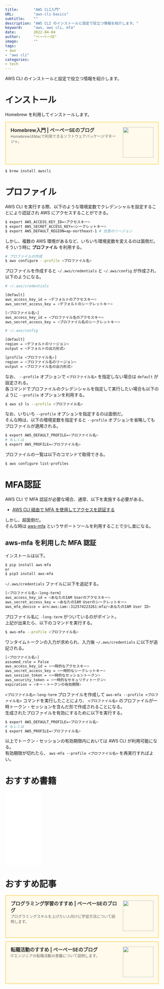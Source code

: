 ```yaml
---
title:       "AWS CLI入門"
URL:         "aws-cli-basics"
subtitle:    ""
description: "AWS CLI のインストールと設定で役立つ情報を紹介します。"
keyword:     "aws, aws cli, mfa"
date:        2022-04-04
author:      "ぺーぺーSE"
image:       ""
tags:
- aws
- "aws cli"
categories:
- tech
---
```


AWS CLI のインストールと設定で役立つ情報を紹介します。

<!--more-->

# インストール

Homebrew を利用してインストールします。

<div class="blogcardfu" style="width:auto;max-width:9999px;border:3px solid #FBE599;border-radius:3px;margin:10px 0;padding:15px;line-height:1.4;text-align:left;background:#FFFAEB;"><a href="https://blog.pepese.com/mac-homebrew-basics/" target="_blank" style="display:block;text-decoration:none;"><span class="blogcardfu-image" style="float:right;width:100px;padding:0 0 0 10px;margin:0 0 5px 5px;"><img src="https://images.weserv.nl/?w=100&url=ssl:blog.pepese.com/img/yaruwo.gif" width="100" style="width:100%;height:auto;max-height:100px;min-width:0;border:0 none;margin:0;"></span><br style="display:none"><span class="blogcardfu-title" style="font-size:112.5%;font-weight:700;color:#333333;margin:0 0 5px 0;">Homebrew入門 | ぺーぺーSEのブログ</span><br><span class="blogcardfu-content" style="font-size:87.5%;font-weight:400;color:#666666;">HomebrewはMacで利用できるソフトウェアパッケージマネージャ。</span><br><span style="clear:both;display:block;overflow:hidden;height:0;">&nbsp;</span></a></div>

```bash
$ brew install awscli
```

# プロファイル

AWS CLI を実行する際、以下のような環境変数でクレデンシャルを設定することにより認証され AWS にアクセスすることができる。

```bash
$ export AWS_ACCESS_KEY_ID=<アクセスキー>
$ export AWS_SECRET_ACCESS_KEY=<シークレットキー>
$ export AWS_DEFAULT_REGION=ap-northeast-1 # 任意のリージョン
```

しかし、複数の AWS 環境があるなど、いちいち環境変数を変えるのは面倒だ。  
そういう時に **プロファイル** を利用する。

```bash
# プロファイルの作成
$ aws configure --profile <プロファイル名>
```

プロファイルを作成すると `~/.aws/credentials` と `~/.aws/config` が作成され、以下のようになる。

```bash
# ~/.aws/credentials

[default]
aws_access_key_id = <デフォルトのアクセスキー>
aws_secret_access_key = <デフォルトのシークレットキー>

[<プロファイル名>]
aws_access_key_id = <プロファイル名のアクセスキー>
aws_secret_access_key = <プロファイル名のシークレットキー>
```

```bash
# ~/.aws/config

[default]
region = <デフォルトのリージョン>
output = <デフォルトの出力形式>

[profile <プロファイル名>]
region = <プロファイル名のリージョン>
output = <プロファイル名の出力形式>
```

なお、 `--profile` オプションで `<プロファイル名>` を指定しない場合は `default` が設定される。  
各コマンドでプロファイルのクレデンシャルを指定して実行したい場合も以下のように `--profile` オプションを利用する。

```bash
$ aws s3 ls --profile <プロファイル名>
```

なお、いちいち `--profile` オプションを指定するのは面倒だ。  
そんな時は、以下の環境変数を指定すると `--profile` オプションを省略してもプロファイルが適用される。

```bash
$ export AWS_DEFAULT_PROFILE=<プロファイル名>
# もしくは
$ export AWS_PROFILE=<プロファイル名>
```

プロファイルの一覧は以下のコマンドで取得できる。

```bash
$ aws configure list-profiles
```

# MFA認証

AWS CLI で MFA 認証が必要な場合、通常、以下を実施する必要がある。

- [AWS CLI 経由で MFA を使用してアクセスを認証する](https://aws.amazon.com/jp/premiumsupport/knowledge-center/authenticate-mfa-cli/)

しかし、超面倒だ。  
そんな時は [aws-mfa](https://github.com/broamski/aws-mfa) というサポートツールを利用することで少し楽になる。

## aws-mfa を利用した MFA 認証

インストールは以下。

```bash
$ pip install aws-mfa
or
$ pip3 install aws-mfa
```

`~/.aws/credentials` ファイルに以下を追記する。

```bash
[<プロファイル名>-long-term]
aws_access_key_id = <あなたのIAM Userのアクセスキー>
aws_secret_access_key = <あなたのIAM Userのシークレットキー>
aws_mfa_device = arn:aws:iam::312574223261:mfa/<あなたのIAM User ID>
```

プロファイル名に `-long-term` がついているのがポイント。  
上記が出来たら、以下のコマンドを実行する。

```bash
$ aws-mfa --profile <プロファイル名>
```

ワンタイムトークンの入力が求められ、入力後 `~/.aws/credentials` に以下が追記される。

```bash
[<プロファイル名>]
assumed_role = False
aws_access_key_id = <一時的なアクセスキー>
aws_secret_access_key = <一時的なシークレットキー>
aws_session_token = <一時的なセッショントークン>
aws_security_token = <一時的なセキュリティトークン>
expiration = <キー・トークンの有効期限>
```

`<プロファイル名>-long-term` プロファイルを作成して `aws-mfa --profile <プロファイル名>` コマンドを実行したことにより、 `<プロファイル名>` のプロファイルが一時トークン・セッションを含んだ形で作成されることになる。  
生成されたプロファイルを有効にするために以下を実行する。

```bash
$ export AWS_DEFAULT_PROFILE=<プロファイル名>
# もしくは
$ export AWS_PROFILE=<プロファイル名>
```

以上でトークン・セッションの有効期限内においては AWS CLI が利用可能になる。  
有効期限が切れたら、 `aws-mfa --profile <プロファイル名>` を再実行すればよい。

# おすすめ書籍

<!-- amazon affiliate kindle aws basics --->
<iframe sandbox="allow-popups allow-scripts allow-modals allow-forms allow-same-origin" style="width:120px;height:240px;" marginwidth="0" marginheight="0" scrolling="no" frameborder="0" src="//rcm-fe.amazon-adsystem.com/e/cm?lt1=_blank&bc1=000000&IS2=1&bg1=FFFFFF&fc1=000000&lc1=0000FF&t=tanakakns-22&language=ja_JP&o=9&p=8&l=as4&m=amazon&f=ifr&ref=as_ss_li_til&asins=B08QTQBJKZ&linkId=b2aea688fd22ddb6076a65af2f9c3738"></iframe>

# おすすめ記事

<!-- プログラミング学習のすすめ -->
<div class="blogcardfu" style="width:auto;max-width:9999px;border:3px solid #FBE599;border-radius:3px;margin:10px 0;padding:15px;line-height:1.4;text-align:left;background:#FFFAEB;"><a href="https://blog.pepese.com/article-programing-learning" target="_blank" style="display:block;text-decoration:none;"><span class="blogcardfu-image" style="float:right;width:100px;padding:0 0 0 10px;margin:0 0 5px 5px;"><img src="https://images.weserv.nl/?w=100&url=ssl:blog.pepese.com/img/yaruwo.gif" width="100" style="width:100%;height:auto;max-height:100px;min-width:0;border:0 none;margin:0;"></span><br style="display:none"><span class="blogcardfu-title" style="font-size:112.5%;font-weight:700;color:#333333;margin:0 0 5px 0;">プログラミング学習のすすめ | ぺーぺーSEのブログ</span><br><span class="blogcardfu-content" style="font-size:87.5%;font-weight:400;color:#666666;">プログラミングスキルを上げたい人向けに学習方法について説明します。</span><br><span style="clear:both;display:block;overflow:hidden;height:0;">&nbsp;</span></a></div>

<!-- 転職活動のすすめ -->
<div class="blogcardfu" style="width:auto;max-width:9999px;border:3px solid #FBE599;border-radius:3px;margin:10px 0;padding:15px;line-height:1.4;text-align:left;background:#FFFAEB;"><a href="https://blog.pepese.com/article-job-changing" target="_blank" style="display:block;text-decoration:none;"><span class="blogcardfu-image" style="float:right;width:100px;padding:0 0 0 10px;margin:0 0 5px 5px;"><img src="https://images.weserv.nl/?w=100&url=ssl:blog.pepese.com/img/yaruwo.gif" width="100" style="width:100%;height:auto;max-height:100px;min-width:0;border:0 none;margin:0;"></span><br style="display:none"><span class="blogcardfu-title" style="font-size:112.5%;font-weight:700;color:#333333;margin:0 0 5px 0;">転職活動のすすめ | ぺーぺーSEのブログ</span><br><span class="blogcardfu-content" style="font-size:87.5%;font-weight:400;color:#666666;">ITエンジニアの転職活動の意義について説明します。</span><br><span style="clear:both;display:block;overflow:hidden;height:0;">&nbsp;</span></a></div>
